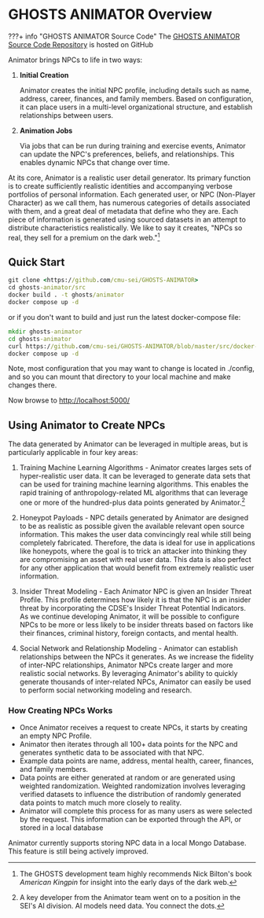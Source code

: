 # GHOSTS ANIMATOR Overview

???+ info "GHOSTS ANIMATOR Source Code"
    The [GHOSTS ANIMATOR Source Code Repository](https://github.com/cmu-sei/GHOSTS-ANIMATOR) is hosted on GitHub

Animator brings NPCs to life in two ways:

1. **Initial Creation**

    Animator creates the initial NPC profile, including details such as name, address, career, finances, and family members. Based on configuration, it can place users in a multi-level organizational structure, and establish relationships between users.

2. **Animation Jobs**

    Via jobs that can be run during training and exercise events, Animator can update the NPC's preferences, beliefs, and relationships. This enables dynamic NPCs that change over time.

At its core, Animator is a realistic user detail generator. Its primary function is to create sufficiently realistic identities and accompanying verbose portfolios of personal information. Each generated user, or NPC (Non-Player Character) as we call them, has numerous categories of details associated with them, and a great deal of metadata that define who they are. Each piece of information is generated using sourced datasets in an attempt to distribute characteristics realistically. We like to say it creates, "NPCs so real, they sell for a premium on the dark web."[^1]

## Quick Start

```cmd
git clone <https://github.com/cmu-sei/GHOSTS-ANIMATOR>
cd ghosts-animator/src
docker build . -t ghosts/animator
docker compose up -d
```

or if you don't want to build and just run the latest docker-compose file:

```cmd
mkdir ghosts-animator
cd ghosts-animator
curl https://github.com/cmu-sei/GHOSTS-ANIMATOR/blob/master/src/docker-compose.yml -o docker-compose.yml
docker compose up -d
```

Note, most configuration that you may want to change is located in ./config, and so you can mount that directory to your local machine and make changes there.

Now browse to <http://localhost:5000/>

## Using Animator to Create NPCs

The data generated by Animator can be leveraged in multiple areas, but is particularly applicable in four key areas:

1. Training Machine Learning Algorithms - Animator creates larges sets of hyper-realistic user data. It can be leveraged to generate data sets that can be used for training machine learning algorithms. This enables the rapid training of anthropology-related ML algorithms that can leverage one or more of the hundred-plus data points generated by Animator.[^2]

2. Honeypot Payloads - NPC details generated by Animator are designed to be as realistic as possible given the available relevant open source information. This makes the user data convincingly real while still being completely fabricated. Therefore, the data is ideal for use in applications like honeypots, where the goal is to trick an attacker into thinking they are compromising an asset with real user data. This data is also perfect for any other application that would benefit from extremely realistic user information.

3. Insider Threat Modeling - Each Animator NPC is given an Insider Threat Profile. This profile determines how likely it is that the NPC is an insider threat by incorporating the CDSE's Insider Threat Potential Indicators. As we continue developing Animator, it will be possible to configure NPCs to be more or less likely to be insider threats based on factors like their finances, criminal history, foreign contacts, and mental health.

4. Social Network and Relationship Modeling - Animator can establish relationships between the NPCs it generates. As we increase the fidelity of inter-NPC relationships, Animator NPCs create larger and more realistic social networks. By leveraging Animator's ability to quickly generate thousands of inter-related NPCs, Animator can easily be used to perform social networking modeling and research.

### How Creating NPCs Works

- Once Animator receives a request to create NPCs, it starts by creating an empty NPC Profile.
- Animator then iterates through all 100+ data points for the NPC and generates synthetic data to be associated with that NPC.
- Example data points are name, address, mental health, career, finances, and family members.
- Data points are either generated at random or are generated using weighted randomization. Weighted randomization involves leveraging verified datasets to influence the distribution of randomly generated data points to match much more closely to reality.
- Animator will complete this process for as many users as were selected by the request. This information can be exported through the API, or stored in a local database

Animator currently supports storing NPC data in a local Mongo Database. This feature is still being actively improved.

[^1]: The GHOSTS development team highly recommends Nick Bilton's book *American Kingpin* for insight into the early days of the dark web.
[^2]: A key developer from the Animator team went on to a position in the SEI's AI division. AI models need data. You connect the dots.
